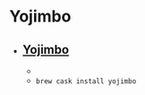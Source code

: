 # Yojimbo
- [Yojimbo](https://www.barebones.com/products/yojimbo/)
  - 
  - 
  - `brew cask install yojimbo`
